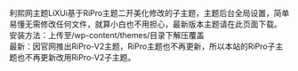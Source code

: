 利熙网主题LiXUi基于RiPro主题二开美化修改的子主题，主题后台全局设置，简单易懂无需修改任何文件，就算小白也不用担心，最新版本主题请在此页面下载。
<br>安装方法：上传至/wp-content/themes/目录下解压覆盖
<br>最新：因官网推出RiPro-V2主题，RiPro主题也不再更新，所以本站的RiPro子主题也不再更新改用RiPro-V2子主题。
